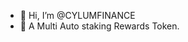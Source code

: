 - 👋 Hi, I’m @CYLUMFINANCE
- 👀 A Multi Auto staking Rewards Token.

<!---
CYLUMFINANCE/CYLUMFINANCE is a ✨ special ✨ repository because its `README.md` (this file) appears on your GitHub profile.
You can click the Preview link to take a look at your changes.
--->
